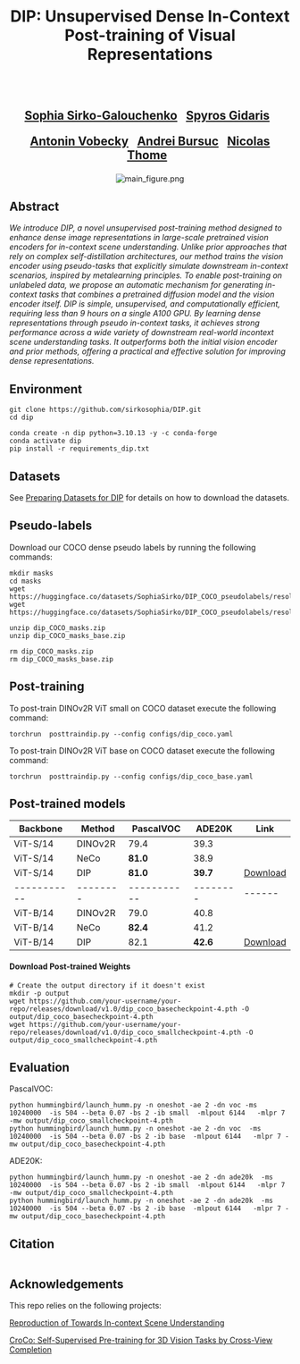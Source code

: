<div align="center">
<h1>
DIP: Unsupervised Dense In-Context Post-training of Visual Representations
<br>
</h1>

<h2>
<!-- ICCV 2025 -->
<br>
<br>
<a href="https://scholar.google.com/citations?user=3ac3PQMAAAAJ&hl=fr">Sophia Sirko-Galouchenko</a>&ensp;
<a href="https://scholar.google.com/citations?user=7atfg7EAAAAJ&hl=fr">Spyros Gidaris</a>&ensp;

<a href="https://vobecant.github.io/">Antonin Vobecky</a>&ensp;
<a href="https://abursuc.github.io/">Andrei Bursuc</a>&ensp;
<a href="https://thome.isir.upmc.fr">Nicolas Thome</a>&ensp;
</h2>


<!-- <p></p>
<a href="https://arxiv.org/abs/2406.02842v2"><img
src="https://img.shields.io/badge/arXiv-DiffCut-b31b1b.svg" height=25em></a>
<a href="https://diffcut-segmentation.github.io"><img 
src="https://img.shields.io/static/v1?label=Project&message=Website&color=green" height=25em></a> -->


![main_figure.png](./assets/main_figure.png)

</div>

## Abstract

<em> We introduce DIP, a novel unsupervised post-training
method designed to enhance dense image representations
in large-scale pretrained vision encoders for in-context
scene understanding. Unlike prior approaches that rely on
complex self-distillation architectures, our method trains
the vision encoder using pseudo-tasks that explicitly simulate
downstream in-context scenarios, inspired by metalearning
principles. To enable post-training on unlabeled
data, we propose an automatic mechanism for generating
in-context tasks that combines a pretrained diffusion model
and the vision encoder itself. DIP is simple, unsupervised,
and computationally efficient, requiring less than 9 hours
on a single A100 GPU. By learning dense representations
through pseudo in-context tasks, it achieves strong performance
across a wide variety of downstream real-world incontext
scene understanding tasks. It outperforms both the
initial vision encoder and prior methods, offering a practical
and effective solution for improving dense representations. </em>


## Environment
```
git clone https://github.com/sirkosophia/DIP.git
cd dip 

conda create -n dip python=3.10.13 -y -c conda-forge
conda activate dip
pip install -r requirements_dip.txt
```

## Datasets 
See [Preparing Datasets for DIP](docs/datasets.md) for details on how to download the datasets.


## Pseudo-labels 

Download our COCO dense pseudo labels by running the following commands: 
```
mkdir masks 
cd masks 
wget https://huggingface.co/datasets/SophiaSirko/DIP_COCO_pseudolabels/resolve/main/dip_COCO_masks.zip
wget https://huggingface.co/datasets/SophiaSirko/DIP_COCO_pseudolabels/resolve/main/dip_COCO_masks_base.zip

unzip dip_COCO_masks.zip 
unzip dip_COCO_masks_base.zip

rm dip_COCO_masks.zip 
rm dip_COCO_masks_base.zip
```
## Post-training

To post-train DINOv2R ViT small on COCO dataset execute the following command:

```
torchrun  posttraindip.py --config configs/dip_coco.yaml
```

To post-train DINOv2R ViT base on COCO dataset execute the following command:

```
torchrun  posttraindip.py --config configs/dip_coco_base.yaml
```
## Post-trained models

| Backbone  | Method | PascalVOC | ADE20K | Link |
|-----------|--------|-----------|--------|------|
| ViT-S/14  | DINOv2R| 79.4      | 39.3   |      |
| ViT-S/14  | NeCo   | **81.0**  | 38.9   |      |
| ViT-S/14  | DIP    | **81.0**  | **39.7**  |    [Download](https://github.com/sirkosophia/DIP/releases/download/v0.0.0/dip_coco_smallcheckpoint-4.pth)   |
|-----------|--------|-----------|--------|------|
| ViT-B/14  | DINOv2R| 79.0      | 40.8   |      |
| ViT-B/14  | NeCo   | **82.4**  | 41.2   |      |
| ViT-B/14  | DIP    | 82.1      | **42.6** |   [Download](https://github.com/sirkosophia/DIP/releases/download/v0.0.0/dip_coco_basecheckpoint-4.pth)   |

####  Download Post-trained Weights
```
# Create the output directory if it doesn't exist
mkdir -p output
wget https://github.com/your-username/your-repo/releases/download/v1.0/dip_coco_basecheckpoint-4.pth -O output/dip_coco_basecheckpoint-4.pth
wget https://github.com/your-username/your-repo/releases/download/v1.0/dip_coco_smallcheckpoint-4.pth -O output/dip_coco_smallcheckpoint-4.pth
```
## Evaluation

PascalVOC:

```
python hummingbird/launch_humm.py -n oneshot -ae 2 -dn voc -ms 10240000  -is 504 --beta 0.07 -bs 2 -ib small  -mlpout 6144   -mlpr 7 -mw output/dip_coco_smallcheckpoint-4.pth
python hummingbird/launch_humm.py -n oneshot -ae 2 -dn voc  -ms 10240000  -is 504 --beta 0.07 -bs 2 -ib base  -mlpout 6144   -mlpr 7 -mw output/dip_coco_basecheckpoint-4.pth

```

ADE20K:

```
python hummingbird/launch_humm.py -n oneshot -ae 2 -dn ade20k  -ms 10240000  -is 504 --beta 0.07 -bs 2 -ib small  -mlpout 6144   -mlpr 7 -mw output/dip_coco_smallcheckpoint-4.pth
python hummingbird/launch_humm.py -n oneshot -ae 2 -dn ade20k  -ms 10240000  -is 504 --beta 0.07 -bs 2 -ib base  -mlpout 6144   -mlpr 7 -mw output/dip_coco_basecheckpoint-4.pth
```


## Citation


```

```

## Acknowledgements
This repo relies on the following projects:

[Reproduction of Towards In-context Scene Understanding](https://github.com/vpariza/open-hummingbird-eval/)

[CroCo: Self-Supervised Pre-training for 3D Vision Tasks by Cross-View Completion](https://github.com/naver/croco)



